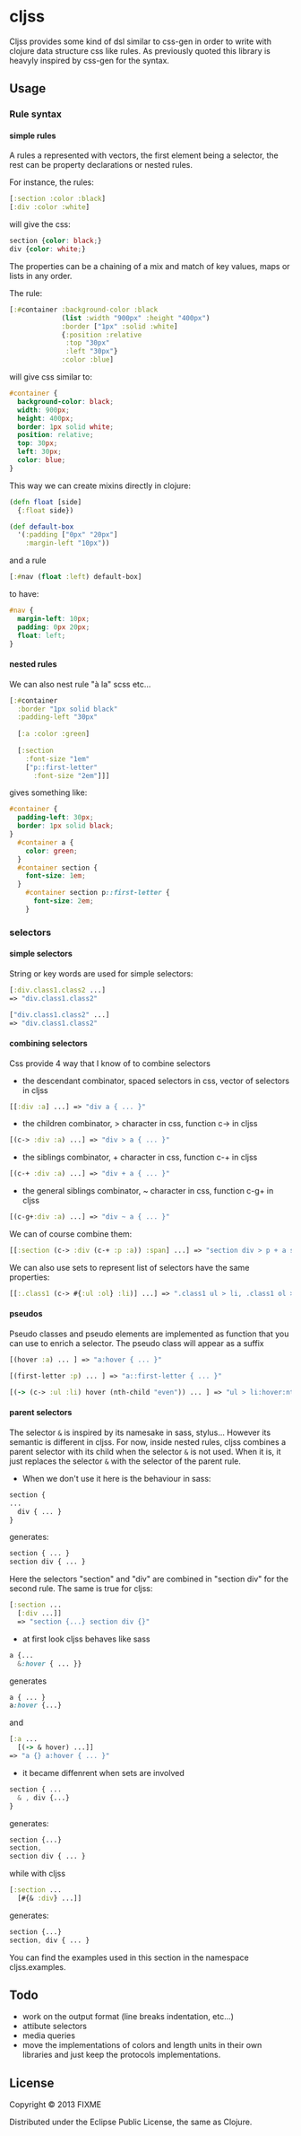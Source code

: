 # cljss

Cljss provides some kind of dsl similar to css-gen in order to write with
clojure data structure css like rules. As previously quoted this library is 
heavyly inspired by css-gen for the syntax.

## Usage

### Rule syntax
#### simple rules
A rules a represented with vectors, the first element being a selector,
the rest can be property declarations or nested rules.

For instance, the rules:

```clojure
[:section :color :black]
[:div :color :white]
```
will give the css:

```css
section {color: black;}
div {color: white;}
```

The properties can be a chaining of a mix and match of key values, 
maps or lists in any order.

The rule:
```clojure
[:#container :background-color :black
             (list :width "900px" :height "400px")
             :border ["1px" :solid :white]
             {:position :relative
              :top "30px"
              :left "30px"}
             :color :blue]
```
will give css similar to:
```css
#container {
  background-color: black;
  width: 900px; 
  height: 400px;
  border: 1px solid white;
  position: relative;
  top: 30px;
  left: 30px;
  color: blue;
}
```

This way we can create mixins directly in clojure:

```clojure
(defn float [side]
  {:float side})

(def default-box
  '(:padding ["0px" "20px"]
    :margin-left "10px"))
```

and a rule
```clojure
[:#nav (float :left) default-box]
```

to have:
```css
#nav {
  margin-left: 10px;
  padding: 0px 20px;
  float: left;
}
```


#### nested rules
We can also nest rule "à la" scss etc...

```clojure
[:#container 
  :border "1px solid black"
  :padding-left "30px"
  
  [:a :color :green]
  
  [:section 
    :font-size "1em"
    ["p::first-letter"
      :font-size "2em"]]]
```
gives something like:

```css
#container {
  padding-left: 30px;
  border: 1px solid black;
}
  #container a {
    color: green;
  }
  #container section {
    font-size: 1em;
  }
    #container section p::first-letter {
      font-size: 2em;
    }
```

### selectors
#### simple selectors
String or key words are used for simple selectors:
```clojure
[:div.class1.class2 ...]
=> "div.class1.class2"

["div.class1.class2" ...]
=> "div.class1.class2"
```

#### combining selectors
Css provide 4 way that I know of to combine selectors
 - the descendant combinator, spaced selectors in css, vector of selectors in cljss
 
 ```clojure
 [[:div :a] ...] => "div a { ... }"
 ```
 
 - the children combinator, > character in css, function c-> in cljss
 
 ```clojure
 [(c-> :div :a) ...] => "div > a { ... }"
 ```
 
 - the siblings combinator, + character in css, function c-+ in cljss
 ```clojure
 [(c-+ :div :a) ...] => "div + a { ... }"
 ```
 
 - the general siblings combinator, ~ character in css, function c-g+ in cljss
 
 ```clojure
 [(c-g+:div :a) ...] => "div ~ a { ... }"
 ```

We can of course combine them:

```clojure
[[:section (c-> :div (c-+ :p :a)) :span] ...] => "section div > p + a span { ... }"
```


We can also use sets to represent list of selectors have the same properties:

```clojure
[[:.class1 (c-> #{:ul :ol} :li)] ...] => ".class1 ul > li, .class1 ol > li" 
````


#### pseudos 
Pseudo classes and pseudo elements are implemented as function that you can use
to enrich a selector. The pseudo class will appear as a suffix

```clojure
[(hover :a) ... ] => "a:hover { ... }"

[(first-letter :p) ... ] => "a::first-letter { ... }"

[(-> (c-> :ul :li) hover (nth-child "even")) ... ] => "ul > li:hover:nth-child(even)  { ... }"

```


#### parent selectors
The selector `&` is inspired by its namesake in sass, stylus... 
However its semantic is different in cljss. For now, inside nested rules, 
cljss combines a parent selector with its child when the selector `&` is not used. 
When it is, it just replaces the selector `&` with the selector of the parent rule.

 - When we don't use it here is the behaviour in sass:
 ```scss
 section {
 ...
   div { ... }
 }
 ```
 
 generates:
 ```css
 section { ... }
 section div { ... }
 ```
 
 Here the selectors "section" and "div" are combined in "section div" for the second rule.
 The same is true for cljss:
 ```clojure
 [:section ...
   [:div ...]]
   => "section {...} section div {}"
 ```
 
 - at first look cljss behaves like sass
 ```scss
 a {...
   &:hover { ... }}
 ```
 generates
 ```css
 a { ... }
 a:hover {...}
 ```
 
 and
 ```clojure
 [:a ...
   [(-> & hover) ...]]
 => "a {} a:hover { ... }"
 ```
 
 - it became diffenrent when sets are involved
 ```scss
 section { ...
   & , div {...}
 }
 ```
 generates:
 ```css
 section {...}
 section,
 section div { ... }
 ```
 
 while with cljss
 ```clojure
 [:section ...
   [#{& :div} ...]]
 ```
 generates:
 ```css
 section {...}
 section, div { ... }
 ```

You can find the examples used in this section in the namespace
cljss.examples.

## Todo 
 - work on the output format (line breaks indentation, etc...)
 - attibute selectors
 - media queries
 - move the implementations of colors and length units in their own libraries
   and just keep the protocols implementations.

## License

Copyright © 2013 FIXME

Distributed under the Eclipse Public License, the same as Clojure.